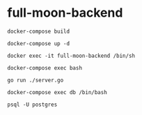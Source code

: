 # full-moon-backend

```
docker-compose build

docker-compose up -d

docker exec -it full-moon-backend /bin/sh

docker-compose exec bash
```

```
go run ./server.go
```

```
docker-compose exec db /bin/bash

psql -U postgres


```